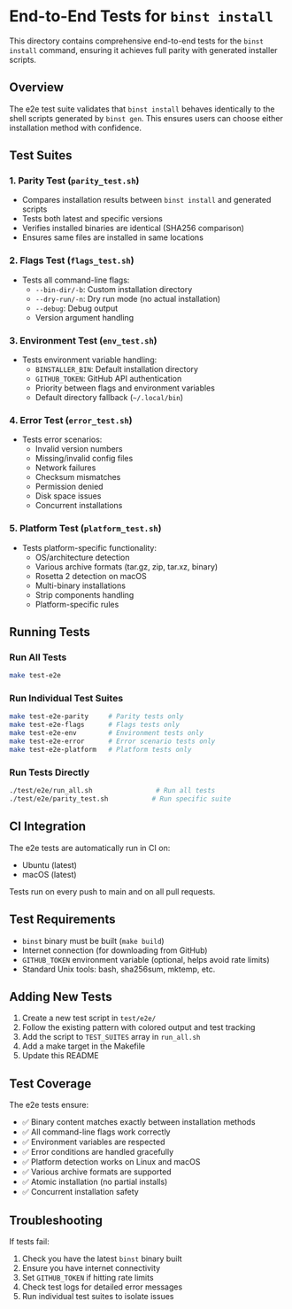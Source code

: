 # End-to-End Tests for `binst install`

This directory contains comprehensive end-to-end tests for the `binst install` command, ensuring it achieves full parity with generated installer scripts.

## Overview

The e2e test suite validates that `binst install` behaves identically to the shell scripts generated by `binst gen`. This ensures users can choose either installation method with confidence.

## Test Suites

### 1. Parity Test (`parity_test.sh`)
- Compares installation results between `binst install` and generated scripts
- Tests both latest and specific versions
- Verifies installed binaries are identical (SHA256 comparison)
- Ensures same files are installed in same locations

### 2. Flags Test (`flags_test.sh`)
- Tests all command-line flags:
  - `--bin-dir/-b`: Custom installation directory
  - `--dry-run/-n`: Dry run mode (no actual installation)
  - `--debug`: Debug output
  - Version argument handling

### 3. Environment Test (`env_test.sh`)
- Tests environment variable handling:
  - `BINSTALLER_BIN`: Default installation directory
  - `GITHUB_TOKEN`: GitHub API authentication
  - Priority between flags and environment variables
  - Default directory fallback (`~/.local/bin`)

### 4. Error Test (`error_test.sh`)
- Tests error scenarios:
  - Invalid version numbers
  - Missing/invalid config files
  - Network failures
  - Checksum mismatches
  - Permission denied
  - Disk space issues
  - Concurrent installations

### 5. Platform Test (`platform_test.sh`)
- Tests platform-specific functionality:
  - OS/architecture detection
  - Various archive formats (tar.gz, zip, tar.xz, binary)
  - Rosetta 2 detection on macOS
  - Multi-binary installations
  - Strip components handling
  - Platform-specific rules

## Running Tests

### Run All Tests
```bash
make test-e2e
```

### Run Individual Test Suites
```bash
make test-e2e-parity     # Parity tests only
make test-e2e-flags      # Flags tests only
make test-e2e-env        # Environment tests only
make test-e2e-error      # Error scenario tests only
make test-e2e-platform   # Platform tests only
```

### Run Tests Directly
```bash
./test/e2e/run_all.sh                # Run all tests
./test/e2e/parity_test.sh           # Run specific suite
```

## CI Integration

The e2e tests are automatically run in CI on:
- Ubuntu (latest)
- macOS (latest)

Tests run on every push to main and on all pull requests.

## Test Requirements

- `binst` binary must be built (`make build`)
- Internet connection (for downloading from GitHub)
- `GITHUB_TOKEN` environment variable (optional, helps avoid rate limits)
- Standard Unix tools: bash, sha256sum, mktemp, etc.

## Adding New Tests

1. Create a new test script in `test/e2e/`
2. Follow the existing pattern with colored output and test tracking
3. Add the script to `TEST_SUITES` array in `run_all.sh`
4. Add a make target in the Makefile
5. Update this README

## Test Coverage

The e2e tests ensure:
- ✅ Binary content matches exactly between installation methods
- ✅ All command-line flags work correctly
- ✅ Environment variables are respected
- ✅ Error conditions are handled gracefully
- ✅ Platform detection works on Linux and macOS
- ✅ Various archive formats are supported
- ✅ Atomic installation (no partial installs)
- ✅ Concurrent installation safety

## Troubleshooting

If tests fail:
1. Check you have the latest `binst` binary built
2. Ensure you have internet connectivity
3. Set `GITHUB_TOKEN` if hitting rate limits
4. Check test logs for detailed error messages
5. Run individual test suites to isolate issues
